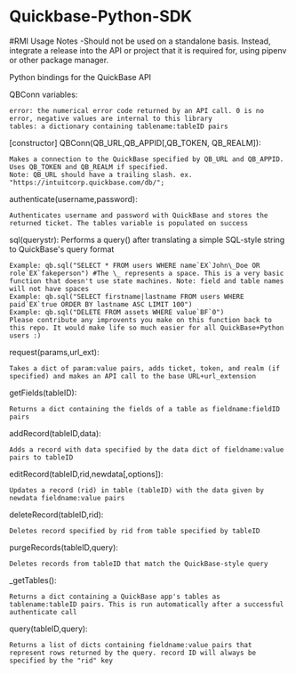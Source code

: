 Quickbase-Python-SDK
===================

#RMI Usage Notes
-Should not be used on a standalone basis. Instead, integrate a release into the API or project that it is required for, using pipenv or other package manager.

Python bindings for the QuickBase API

QBConn variables:

	error: the numerical error code returned by an API call. 0 is no error, negative values are internal to this library
	tables: a dictionary containing tablename:tableID pairs
	
[constructor] QBConn(QB_URL,QB_APPID[,QB_TOKEN, QB_REALM]):

	Makes a connection to the QuickBase specified by QB_URL and QB_APPID. Uses QB_TOKEN and QB_REALM if specified.
	Note: QB_URL should have a trailing slash. ex. "https://intuitcorp.quickbase.com/db/";
	
authenticate(username,password):

	Authenticates username and password with QuickBase and stores the returned ticket. The tables variable is populated on success
	
sql(querystr):
	Performs a query() after translating a simple SQL-style string to QuickBase's query format
	
	Example: qb.sql("SELECT * FROM users WHERE name`EX`John\_Doe OR role`EX`fakeperson") #The \_ represents a space. This is a very basic function that doesn't use state machines. Note: field and table names will not have spaces
	Example: qb.sql("SELECT firstname|lastname FROM users WHERE paid`EX`true ORDER BY lastname ASC LIMIT 100")
	Example: qb.sql("DELETE FROM assets WHERE value`BF`0")
	Please contribute any improvents you make on this function back to this repo. It would make life so much easier for all QuickBase+Python users :)
	
request(params,url_ext):

	Takes a dict of param:value pairs, adds ticket, token, and realm (if specified) and makes an API call to the base URL+url_extension
	
getFields(tableID):

	Returns a dict containing the fields of a table as fieldname:fieldID pairs
	
addRecord(tableID,data):

	Adds a record with data specified by the data dict of fieldname:value pairs to tableID
	
editRecord(tableID,rid,newdata[,options]):

	Updates a record (rid) in table (tableID) with the data given by newdata fieldname:value pairs
	
deleteRecord(tableID,rid):

	Deletes record specified by rid from table specified by tableID
	
purgeRecords(tableID,query):

	Deletes records from tableID that match the QuickBase-style query
	
_getTables():

	Returns a dict containing a QuickBase app's tables as tablename:tableID pairs. This is run automatically after a successful authenticate call
	
query(tableID,query):

	Returns a list of dicts containing fieldname:value pairs that represent rows returned by the query. record ID will always be specified by the "rid" key
